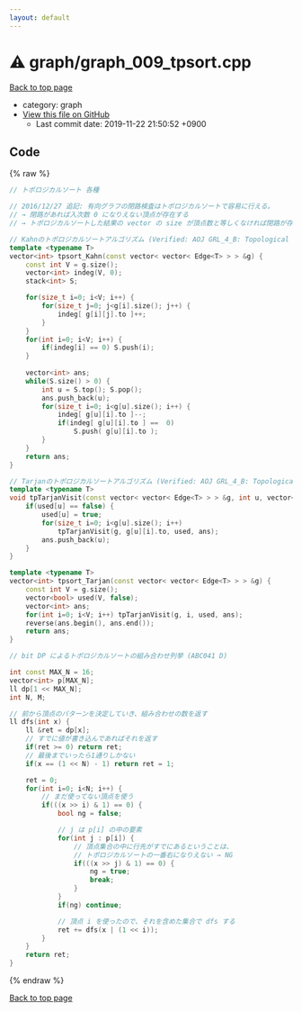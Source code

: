 ```yaml
---
layout: default
---
```


<!-- mathjax config similar to math.stackexchange -->
<script type="text/javascript" async
  src="https://cdnjs.cloudflare.com/ajax/libs/mathjax/2.7.5/MathJax.js?config=TeX-MML-AM_CHTML">
</script>
<script type="text/x-mathjax-config">
  MathJax.Hub.Config({
    TeX: { equationNumbers: { autoNumber: "AMS" }},
    tex2jax: {
      inlineMath: [ ['$','$'] ],
      processEscapes: true
    },
    "HTML-CSS": { matchFontHeight: false },
    displayAlign: "left",
    displayIndent: "2em"
  });
</script>

<script type="text/javascript" src="https://cdnjs.cloudflare.com/ajax/libs/jquery/3.4.1/jquery.min.js"></script>
<script src="https://cdn.jsdelivr.net/npm/jquery-balloon-js@1.1.2/jquery.balloon.min.js" integrity="sha256-ZEYs9VrgAeNuPvs15E39OsyOJaIkXEEt10fzxJ20+2I=" crossorigin="anonymous"></script>
<script type="text/javascript" src="../../assets/js/copy-button.js"></script>
<link rel="stylesheet" href="../../assets/css/copy-button.css" />


# :warning: graph/graph_009_tpsort.cpp
<a href="../../index.html">Back to top page</a>

* category: graph
* <a href="{{ site.github.repository_url }}/blob/master/graph/graph_009_tpsort.cpp">View this file on GitHub</a>
    - Last commit date: 2019-11-22 21:50:52 +0900




## Code
{% raw %}
```cpp
// トポロジカルソート 各種

// 2016/12/27 追記: 有向グラフの閉路検査はトポロジカルソートで容易に行える。
// → 閉路があれば入次数 0 になりえない頂点が存在する
// → トポロジカルソートした結果の vector の size が頂点数と等しくなければ閉路が存在

// Kahnのトポロジカルソートアルゴリズム (Verified: AOJ GRL_4_B: Topological Sort)
template <typename T>
vector<int> tpsort_Kahn(const vector< vector< Edge<T> > > &g) {
    const int V = g.size();
    vector<int> indeg(V, 0);
    stack<int> S;

    for(size_t i=0; i<V; i++) {
        for(size_t j=0; j<g[i].size(); j++) {
            indeg[ g[i][j].to ]++;
        }
    }
    for(int i=0; i<V; i++) {
        if(indeg[i] == 0) S.push(i);
    }
    
    vector<int> ans;
    while(S.size() > 0) {
        int u = S.top(); S.pop();
        ans.push_back(u);
        for(size_t i=0; i<g[u].size(); i++) {
            indeg[ g[u][i].to ]--;
            if(indeg[ g[u][i].to ] ==  0)
                S.push( g[u][i].to );
        }
    }
    return ans;
}

// Tarjanのトポロジカルソートアルゴリズム (Verified: AOJ GRL_4_B: Topological Sort)
template <typename T>
void tpTarjanVisit(const vector< vector< Edge<T> > > &g, int u, vector<bool> &used, vector<int> &ans) {
    if(used[u] == false) {
        used[u] = true;
        for(size_t i=0; i<g[u].size(); i++) 
            tpTarjanVisit(g, g[u][i].to, used, ans);
        ans.push_back(u);
    }
}

template <typename T>
vector<int> tpsort_Tarjan(const vector< vector< Edge<T> > > &g) {
    const int V = g.size();
    vector<bool> used(V, false);
    vector<int> ans;
    for(int i=0; i<V; i++) tpTarjanVisit(g, i, used, ans);
    reverse(ans.begin(), ans.end());
    return ans;
}

// bit DP によるトポロジカルソートの組み合わせ列挙 (ABC041 D)

int const MAX_N = 16;
vector<int> p[MAX_N];
ll dp[1 << MAX_N];
int N, M;

// 前から頂点のパターンを決定していき、組み合わせの数を返す
ll dfs(int x) {
    ll &ret = dp[x];
    // すでに値が書き込んであればそれを返す
    if(ret >= 0) return ret;
    // 最後までいったら1通りしかない
    if(x == (1 << N) - 1) return ret = 1;

    ret = 0;
    for(int i=0; i<N; i++) {
        // まだ使ってない頂点を使う
        if(((x >> i) & 1) == 0) {
            bool ng = false;

            // j は p[i] の中の要素
            for(int j : p[i]) {
                // 頂点集合の中に行先がすでにあるということは、
                // トポロジカルソートの一番右になりえない → NG
                if(((x >> j) & 1) == 0) {
                    ng = true;
                    break;
                }
            }
            if(ng) continue;

            // 頂点 i を使ったので、それを含めた集合で dfs する
            ret += dfs(x | (1 << i));
        }
    }
    return ret;
}

```
{% endraw %}

<a href="../../index.html">Back to top page</a>

